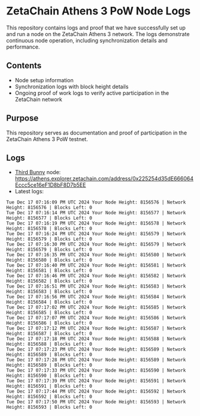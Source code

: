 # ZetaChain Athens 3 PoW Node Logs
This repository contains logs and proof that we have successfully set up and run a node on the ZetaChain Athens 3 network. The logs demonstrate continuous node operation, including synchronization details and performance.

## Contents
- Node setup information
- Synchronization logs with block height details
- Ongoing proof of work logs to verify active participation in the ZetaChain network

## Purpose
This repository serves as documentation and proof of participation in the ZetaChain Athens 3 PoW testnet.

## Logs

- [Third Bunny](https://thirdbunny.xyz/) node: https://athens.explorer.zetachain.com/address/0x225254d35dE666064Eccc5ce16eF1D8bF8D7b5EE
- Latest logs:
```
Tue Dec 17 07:16:09 PM UTC 2024 Your Node Height: 8156576 | Network Height: 8156576 | Blocks Left: 0
Tue Dec 17 07:16:14 PM UTC 2024 Your Node Height: 8156577 | Network Height: 8156577 | Blocks Left: 0
Tue Dec 17 07:16:19 PM UTC 2024 Your Node Height: 8156578 | Network Height: 8156578 | Blocks Left: 0
Tue Dec 17 07:16:24 PM UTC 2024 Your Node Height: 8156579 | Network Height: 8156579 | Blocks Left: 0
Tue Dec 17 07:16:30 PM UTC 2024 Your Node Height: 8156579 | Network Height: 8156579 | Blocks Left: 0
Tue Dec 17 07:16:35 PM UTC 2024 Your Node Height: 8156580 | Network Height: 8156580 | Blocks Left: 0
Tue Dec 17 07:16:40 PM UTC 2024 Your Node Height: 8156581 | Network Height: 8156581 | Blocks Left: 0
Tue Dec 17 07:16:46 PM UTC 2024 Your Node Height: 8156582 | Network Height: 8156582 | Blocks Left: 0
Tue Dec 17 07:16:51 PM UTC 2024 Your Node Height: 8156583 | Network Height: 8156583 | Blocks Left: 0
Tue Dec 17 07:16:56 PM UTC 2024 Your Node Height: 8156584 | Network Height: 8156584 | Blocks Left: 0
Tue Dec 17 07:17:02 PM UTC 2024 Your Node Height: 8156585 | Network Height: 8156585 | Blocks Left: 0
Tue Dec 17 07:17:07 PM UTC 2024 Your Node Height: 8156586 | Network Height: 8156586 | Blocks Left: 0
Tue Dec 17 07:17:12 PM UTC 2024 Your Node Height: 8156587 | Network Height: 8156587 | Blocks Left: 0
Tue Dec 17 07:17:18 PM UTC 2024 Your Node Height: 8156588 | Network Height: 8156588 | Blocks Left: 0
Tue Dec 17 07:17:23 PM UTC 2024 Your Node Height: 8156589 | Network Height: 8156589 | Blocks Left: 0
Tue Dec 17 07:17:28 PM UTC 2024 Your Node Height: 8156589 | Network Height: 8156589 | Blocks Left: 0
Tue Dec 17 07:17:33 PM UTC 2024 Your Node Height: 8156590 | Network Height: 8156590 | Blocks Left: 0
Tue Dec 17 07:17:39 PM UTC 2024 Your Node Height: 8156591 | Network Height: 8156591 | Blocks Left: 0
Tue Dec 17 07:17:44 PM UTC 2024 Your Node Height: 8156592 | Network Height: 8156592 | Blocks Left: 0
Tue Dec 17 07:17:50 PM UTC 2024 Your Node Height: 8156593 | Network Height: 8156593 | Blocks Left: 0
```

